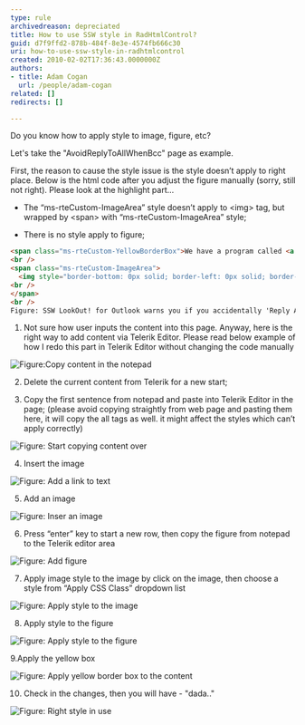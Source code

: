 ```yaml
---
type: rule
archivedreason: depreciated
title: How to use SSW style in RadHtmlControl?
guid: d7f9ffd2-878b-484f-8e3e-4574fb666c30
uri: how-to-use-ssw-style-in-radhtmlcontrol
created: 2010-02-02T17:36:43.0000000Z
authors:
- title: Adam Cogan
  url: /people/adam-cogan
related: []
redirects: []

---
```


Do you know how to apply style to image, figure, etc?

Let's take the "AvoidReplyToAllWhenBcc" page as example.

<!--endintro-->

First, the reason to cause the style issue is the style doesn’t apply to right place. Below is the html code after you adjust the figure manually (sorry, still not right). Please look at the highlight part...

* The “ms-rteCustom-ImageArea” style doesn’t apply to &lt;img&gt; tag, but wrapped by &lt;span&gt; with “ms-rteCustom-ImageArea” style;

* There is no style apply to figure;

``` html
<span class="ms-rteCustom-YellowBorderBox">We have a program called <a href="http://rules.ssw.com.au/WebSites/RulesToBetterWebsitesLayout"> SSW LookOut! for Outlook</a> to check for this rule.
<br />
<span class="ms-rteCustom-ImageArea">
  <img style="border-bottom: 0px solid; border-left: 0px solid; border-top: 0px solid; border-right: 0px solid;" border="0" alt="Lookout Reply All BCC Warning" src="http://rules.ssw.com.au/WebSites/RulesToBetterWebsitesLayout" />
<br />
</span>
<br />
Figure: SSW LookOut! for Outlook warns you if you accidentally 'Reply All' when you have been BCC'ed
```

1. Not sure how user inputs the  content into this page. Anyway, here is the right way to add content via Telerik Editor. Please read below example of how I redo this part in Telerik Editor without changing the code manually

![Figure:Copy content in the notepad](SaveContentInNotePad.jpg)

2. Delete the current content from Telerik for a new start;

3. Copy the first sentence from notepad and paste into Telerik Editor in the page; (please avoid copying straightly from web page and pasting them here, it will copy the all tags as well. it might affect the styles which can’t apply correctly)

![Figure: Start copying content over](CopyFromNotePad.jpg)

4. Insert the image

![Figure: Add a link to text](InsertImage.jpg)

5. Add an image

![Figure: Inser an image](ApplyStyleInsertImage.jpg)

6. Press “enter” key to start a new row, then copy the figure from notepad to the Telerik editor area

![Figure: Add figure](ApplyStyleAddFigure.jpg)

7. Apply image style to the image by click on the image, then choose a style from “Apply CSS Class” dropdown list

![Figure: Apply style to the image](ApplyStyleImageArea.jpg)

8. Apply style to the figure

![Figure: Apply style to the figure](ApplyStyleImageArea.jpg)

9.Apply the yellow box

![Figure: Apply yellow border box to the content](ApplyStyleFigure.jpg)

10. Check in the changes, then you will have - "dada.."

![Figure: Right style in use](ApplyStyleResult.jpg)
